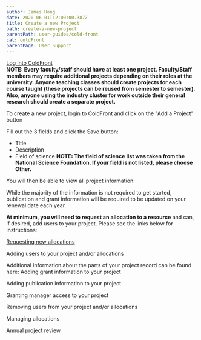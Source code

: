 ```yaml
---
author: James Hong
date: 2020-06-01T12:00:00.387Z
title: Create a new Project
path: create-a-new-project
parentPath: user-guides/cold-front
cat: coldFront
parentPage: User Support
---
```


[Log into ColdFront](https://hpcaccount.usc.edu/)  
**NOTE: Every faculty/staff should have at least one project.  Faculty/Staff members may require additional projects depending on their roles at the university.  Anyone teaching classes should create projects for each course taught (these projects can be reused from semester to semester).  Also, anyone using the industry cluster for work outside their general research should create a separate project.**


To create a new project, login to ColdFront and click on the "Add a Project" button
 

Fill out the 3 fields and click the Save button:
* Title
* Description
* Field of science 
**NOTE: The field of science list was taken from the National Science Foundation.  If your field is not listed, please choose Other.**
 

You will then be able to view all project information:  


While the majority of the information is not required to get started, publication and grant information will be required to be updated on your renewal date each year.


**At minimum, you will need to request an allocation to a resource** and can, if desired, add users to your project.  Please see the links below for instructions:  

[Requesting new allocations](Request-new-Allocation.md)

Adding users to your project and/or allocations


Additional information about the parts of your project record can be found here:
Adding grant information to your project

 
Adding publication information to your project


Granting manager access to your project


Removing users from your project and/or allocations


Managing allocations


Annual project review
